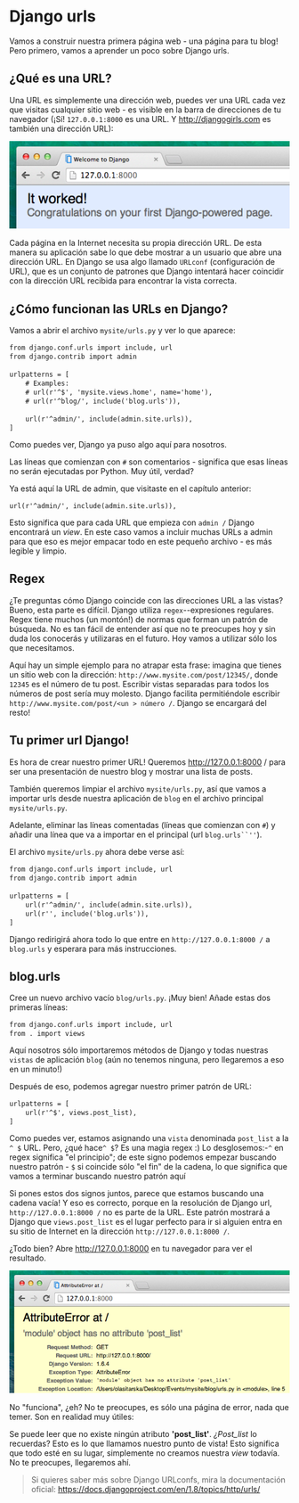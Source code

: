 # Django urls

Vamos a construir nuestra primera página web - una página para tu blog! Pero primero, vamos a aprender un poco sobre Django urls.

## ¿Qué es una URL?

Una URL es simplemente una dirección web, puedes ver una URL cada vez que visitas cualquier sitio web - es visible en la barra de direcciones de tu navegador (¡Sí! `127.0.0.1:8000` es una URL. Y http://djangogirls.com es también una dirección URL):

![URL][1]

 [1]: images/url.png

Cada página en la Internet necesita su propia dirección URL. De esta manera su aplicación sabe lo que debe mostrar a un usuario que abre una dirección URL. En Django se usa algo llamado `URLconf` (configuración de URL), que es un conjunto de patrones que Django intentará hacer coincidir con la dirección URL recibida para encontrar la vista correcta.

## ¿Cómo funcionan las URLs en Django?

Vamos a abrir el archivo `mysite/urls.py` y ver lo que aparece:

    from django.conf.urls import include, url
    from django.contrib import admin
    
    urlpatterns = [
        # Examples:
        # url(r'^$', 'mysite.views.home', name='home'),
        # url(r'^blog/', include('blog.urls')),
    
        url(r'^admin/', include(admin.site.urls)),
    ]
    

Como puedes ver, Django ya puso algo aquí para nosotros.

Las líneas que comienzan con `#` son comentarios - significa que esas líneas no serán ejecutadas por Python. Muy útil, verdad?

Ya está aquí la URL de admin, que visitaste en el capítulo anterior:

    url(r'^admin/', include(admin.site.urls)),
    

Esto significa que para cada URL que empieza con `admin /` Django encontrará un *view*. En este caso vamos a incluir muchas URLs a admin para que eso es mejor empacar todo en este pequeño archivo - es más legible y limpio.

## Regex

¿Te preguntas cómo Django coincide con las direcciones URL a las vistas? Bueno, esta parte es difícil. Django utiliza `regex`--expresiones regulares. Regex tiene muchos (un montón!) de normas que forman un patrón de búsqueda. No es tan fácil de entender así que no te preocupes hoy y sin duda los conocerás y utilizaras en el futuro. Hoy vamos a utilizar sólo los que necesitamos.

Aquí hay un simple ejemplo para no atrapar esta frase: imagina que tienes un sitio web con la dirección: `http://www.mysite.com/post/12345/`, donde `12345` es el número de tu post. Escribir vistas separadas para todos los números de post sería muy molesto. Django facilita permitiéndole escribir `http://www.mysite.com/post/<un > número /`. Django se encargará del resto!

## Tu primer url Django!

Es hora de crear nuestro primer URL! Queremos http://127.0.0.1:8000 / para ser una presentación de nuestro blog y mostrar una lista de posts.

También queremos limpiar el archivo `mysite/urls.py`, así que vamos a importar urls desde nuestra aplicación de `blog` en el archivo principal `mysite/urls.py`.

Adelante, eliminar las líneas comentadas (líneas que comienzan con `#`) y añadir una línea que va a importar en el principal (url `blog.urls``''`).

El archivo `mysite/urls.py` ahora debe verse así:

    from django.conf.urls import include, url
    from django.contrib import admin
    
    urlpatterns = [
        url(r'^admin/', include(admin.site.urls)),
        url(r'', include('blog.urls')),
    ]
    

Django redirigirá ahora todo lo que entre en `http://127.0.0.1:8000 /` a `blog.urls` y esperara para más instrucciones.

## blog.urls

Cree un nuevo archivo vacío `blog/urls.py`. ¡Muy bien! Añade estas dos primeras líneas:

    from django.conf.urls import include, url
    from . import views
    

Aquí nosotros sólo importaremos métodos de Django y todas nuestras `vistas` de aplicación `blog` (aún no tenemos ninguna, pero llegaremos a eso en un minuto!)

Después de eso, podemos agregar nuestro primer patrón de URL:

    urlpatterns = [
        url(r'^$', views.post_list),
    ]
    

Como puedes ver, estamos asignando una `vista` denominada `post_list` a la `^ $` URL. Pero, ¿qué hace`^ $`? Es una magia regex :) Lo desglosemos:-`^` en regex significa "el principio"; de este signo podemos empezar buscando nuestro patrón - `$` si coincide sólo "el fin" de la cadena, lo que significa que vamos a terminar buscando nuestro patrón aquí

Si pones estos dos signos juntos, parece que estamos buscando una cadena vacía! Y eso es correcto, porque en la resolución de Django url, `http://127.0.0.1:8000 /` no es parte de la URL. Este patrón mostrará a Django que `views.post_list` es el lugar perfecto para ir si alguien entra en su sitio de Internet en la dirección `http://127.0.0.1:8000 /`.

¿Todo bien? Abre http://127.0.0.1:8000 en tu navegador para ver el resultado.

![Error][2]

 [2]: images/error1.png

No "funciona", ¿eh? No te preocupes, es sólo una página de error, nada que temer. Son en realidad muy útiles:

Se puede leer que no existe ningún atributo **'post_list'**. *¿Post_list* lo recuerdas? Esto es lo que llamamos nuestro punto de vista! Esto significa que todo esté en su lugar, simplemente no creamos nuestra *view* todavía. No te preocupes, llegaremos ahí.

> Si quieres saber más sobre Django URLconfs, mira la documentación oficial: https://docs.djangoproject.com/en/1.8/topics/http/urls/
